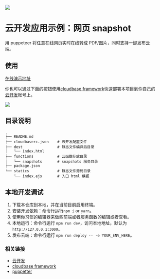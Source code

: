 <a href="https://github.com/TencentCloudBase/cloudbase-templates"><img src="https://main.qcloudimg.com/raw/7b50431d8cef29d9ebb82c4ff2e6032c.png"></a>

# 云开发应用示例：网页 snapshot

用 puppeteer 将任意在线网页实时在线转成 PDF/图片，同时支持一键发布云端。

## 使用

[在线演示地址](https://tcb.tcloudbaseapp.com/snapshot/)

你也可以通过下面的按钮使用[cloudbase framework]快速部署本项目到你自己的[云开发]账号上。

[![](https://main.qcloudimg.com/raw/67f5a389f1ac6f3b4d04c7256438e44f.svg)](https://console.cloud.tencent.com/tcb/env/index?action=CreateAndDeployCloudBaseProject&appUrl=https%3A%2F%2Fgithub.com%2FTencentCloudBase%2FCloudbase-Examples&workDir=web%2Fsnapshots&appName=snapshots)

## 目录说明
```
.
├── README.md
├── cloudbaserc.json    # 云开发配置文件
├── dest                # 静态文件编译后目录
│   └── index.html      
├── functions           # 云函数存放目录
│   └── snapshots       # snapshots 服务目录
├── package.json
└── statics             # 静态文件源码目录
    └── index.ejs       # 入口 html 模板
```
## 本地开发调试

1. 下载本仓库到本地，并在当前目前启用终端。
2. 安装开发依赖：命令行运行`npm i` or `yarn`。
3. 使用你习惯的编辑器来做些前端或者服务函数的编辑或者查看。
4. 本地运行：命令行运行 `npm run dev`，访问本地地址，默认为 `http://127.0.0.1:3000`。
5. 发布云端：命令行运行 `npm run deploy -- -e YOUR_ENV_HERE`。

### 相关链接

- [云开发]
- [cloudbase framework]
- [puppetter]

[云开发]:(https://cloudbase.net/)
[cloudbase framework]:(https://github.com/TencentCloudBase/cloudbase-framework)
[puppetter]:(https://github.com/puppeteer/puppeteer)